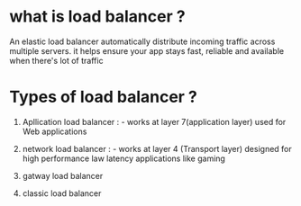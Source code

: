 # what is load balancer ? 
 An elastic load balancer automatically distribute incoming traffic across multiple servers. it helps ensure your app stays fast, reliable and available
    when there's lot of traffic 

# Types of load balancer ?
   1. Apllication load balancer : - works at layer 7(application layer) used for Web applications 

   2. network load balancer  : - works at layer 4 (Transport layer) designed for high performance law latency applications like gaming 

   4. gatway load balancer

   5. classic load balancer

